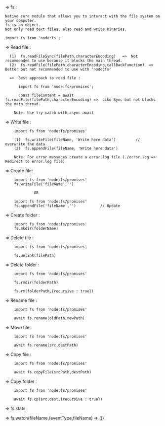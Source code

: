 =>   fs :

    Native core module that allows you to interact with the file system on your computer.
    fs is an object.
    Not only read text files, also read and write binaries.

    import fs from 'node:fs';

=>   Read file :

      (1)  fs.readFileSync(filePath,characterEncoding)   =>  Not recommended to use because it blocks the main thread.
      (2)  fs.readFile(filePath,characterEncoding,callBackFunction)  =>  Better but not recommended to use with 'node:fs'

      =>  Best approach to read file :

          import fs from 'node:fs/promises';

          const fileContent = await fs.readFile(filePath,characterEncoding) =>  Like Sync but not blocks the main thread.

        Note: Use try catch with async await 

=>    Write file : 

        import fs from 'node:fs/promises'

        (1)  fs.writeFile(fileName, 'Write here data')         //  overwrite the data
        (2)  fs.appendFile(fileName, 'Write here data')

        Note: For error messages create a error.log file (./error.log => Redirect to error.log file)


=>    Create file:

        import fs from 'node:fs/promises'
        fs.writeFile('fileName','')

                 OR

        import fs from 'node:fs/promises'
        fs.appendFile('fileName','')           // Update


=>    Create folder :

        import fs from 'node:fs/promises'
        fs.mkdir(folderName)


=>     Delete file :

        import fs from 'node:fs/promises'

        fs.unlink(filePath)


=>     Delete folder :

        import fs from 'node:fs/promises'

        fs.rmdir(folderPath)

        fs.rm(folderPath,{recursive : true})


=>     Rename file :

        import fs from 'node:fs/promises'

        await fs.rename(oldPath,newPath)


=>     Move file :

        import fs from 'node:fs/promises'

        await fs.rename(src,destPath)


=>     Copy file :

        import fs from 'node:fs/promises'

        await fs.copyFile(srcPath,destPath)


=>     Copy folder :

        import fs from 'node:fs/promises'

        await fs.cp(src,dest,{recursive : true})



=>    fs.stats


=>    fs.watch(fileName,(eventType,fileName) => ())